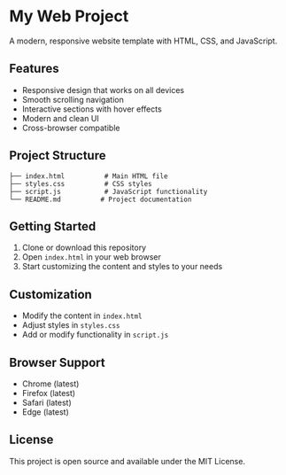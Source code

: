 # My Web Project

A modern, responsive website template with HTML, CSS, and JavaScript.

## Features

- Responsive design that works on all devices
- Smooth scrolling navigation
- Interactive sections with hover effects
- Modern and clean UI
- Cross-browser compatible

## Project Structure

```
├── index.html          # Main HTML file
├── styles.css          # CSS styles
├── script.js           # JavaScript functionality
└── README.md          # Project documentation
```

## Getting Started

1. Clone or download this repository
2. Open `index.html` in your web browser
3. Start customizing the content and styles to your needs

## Customization

- Modify the content in `index.html`
- Adjust styles in `styles.css`
- Add or modify functionality in `script.js`

## Browser Support

- Chrome (latest)
- Firefox (latest)
- Safari (latest)
- Edge (latest)

## License

This project is open source and available under the MIT License. 